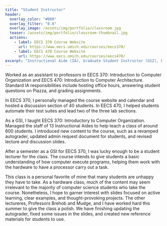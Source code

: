 ```yaml
---
title: "Student Instructor"
header:
  overlay_color: "#000"
  overlay_filter: "0.8"
  overlay_image: /assets/img/portfolio/classroom.jpg
  teaser: /assets/img/portfolio/classroom-thumbnail.jpg
  actions:
    - label: EECS 370 Course Website
      url: https://www.eecs.umich.edu/courses/eecs370/
    - label: EECS 470 Course Website
      url: https://www.eecs.umich.edu/courses/eecs470/
excerpt: "Instructional Aide (IA), Graduate Student Instructor (GSI), Lecturer, <br/> Jan 2018 - Dec 2019"
---
```


Worked as an assistant to professors in EECS 370: Introduction to Computer
Organization and EECS 470: Introduction to Computer Architecture. Standard IA
responsibilities include hosting office hours, answering student questions on
Piazza, and grading assignments.

In EECS 370, I personally managed the course website and calendar and hosted a
discussion section of 40 students.  In EECS 470, I helped students automate
their test suites and lead two of the three lab sections.

As a GSI, I taught EECS 370: Introductory to Computer Organization.  Managed the
staff of 13 Instructional Aides to help teach a class of around 600 students.  I
introduced new content to the course, such as a revamped autograder, updated
admin request document for students, and revised lecture and discussion slides.

After a semester as a GSI for EECS 370, I was lucky enough to be a student
lecturer for the class.  The course intends to give students a basic
understanding of how computer execute programs, helping them work with the
hardware to have a processor carry out a task.

This class is a personal favorite of mine that many students are unhappy they
have to take.  As a hardware class, much of the content may seem irrelevant to
the majority of computer science students who take the course.  Nonetheless, I
hope to garner interest with slides focused on active learning, clear examples,
and thought-provoking projects.  The other lectureres, Professors Brehob and
Mudge, and I have worked hard this summer to give the class a polish.  We have
finishing updating the autograder, fixed some issues in the slides, and created
new reference materials for students to use.
